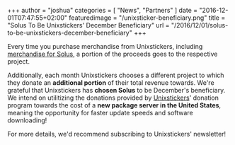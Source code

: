 +++
author = "joshua"
categories = [
"News",
"Partners"
]
date =  "2016-12-01T07:47:55+02:00"
featuredimage = "/unixsticker-beneficiary.png"
title = "Solus To Be Unixstickers' December Beneficiary"
url = "/2016/12/01/solus-to-be-unixstickers-december-beneficiary"
+++

Every time you purchase merchandise from Unixstickers, including [merchandise for Solus](http://www.unixstickers.com/stickers/software_stickers/solus-linux-shaped-sticker), 
a portion of the proceeds goes to the respective project.

Additionally, each month Unixstickers chooses a different project to which they donate an **additional portion** of their total revenue towards. We're grateful that Unixstickers has **chosen Solus** to be December's beneficiary. 
We intend on utilitizing the donations provided by [Unixstickers](https://unixstickers.com)' donation program towards the cost of a **new package server in the United States**, meaning the opportunity for faster 
update speeds and software downloading!

For more details, we'd recommend subscribing to Unixstickers' newsletter!